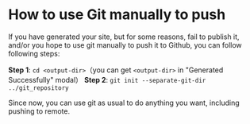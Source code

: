 # How to use Git manually to push

If you have generated your site, but for some reasons, fail to publish it, and/or you hope to use git manually to push it to Github, you can follow following steps:

**Step 1**: `cd <output-dir>`（you can get `<output-dir>` in "Generated Successfully" modal）
**Step 2**: `git init --separate-git-dir ../git_repository`

Since now, you can use git as usual to do anything you want, including pushing to remote.

